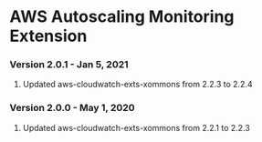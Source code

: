 # AWS Autoscaling Monitoring Extension

### Version 2.0.1 - Jan 5, 2021
1. Updated aws-cloudwatch-exts-xommons from 2.2.3 to 2.2.4

### Version 2.0.0 - May 1, 2020
1. Updated aws-cloudwatch-exts-xommons from 2.2.1 to 2.2.3

